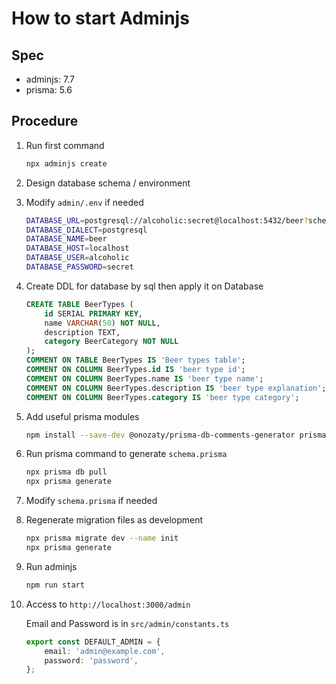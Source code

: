 # How to start Adminjs

## Spec

- adminjs: 7.7
- prisma: 5.6

## Procedure

1. Run first command

    ```sh
    npx adminjs create
    ```

2. Design database schema / environment

3. Modify `admin/.env` if needed

    ```sh
    DATABASE_URL=postgresql://alcoholic:secret@localhost:5432/beer?schema=public
    DATABASE_DIALECT=postgresql
    DATABASE_NAME=beer
    DATABASE_HOST=localhost
    DATABASE_USER=alcoholic
    DATABASE_PASSWORD=secret
    ```

4. Create DDL for database by sql then apply it on Database

    ```sql
    CREATE TABLE BeerTypes (
        id SERIAL PRIMARY KEY,
        name VARCHAR(50) NOT NULL,
        description TEXT,
        category BeerCategory NOT NULL
    );
    COMMENT ON TABLE BeerTypes IS 'Beer types table';
    COMMENT ON COLUMN BeerTypes.id IS 'beer type id';
    COMMENT ON COLUMN BeerTypes.name IS 'beer type name';
    COMMENT ON COLUMN BeerTypes.description IS 'beer type explanation';
    COMMENT ON COLUMN BeerTypes.category IS 'beer type category';
    ```

5. Add useful prisma modules

    ```sh
    npm install --save-dev @onozaty/prisma-db-comments-generator prisma-case-format
    ```

6. Run prisma command to generate `schema.prisma`

    ```sh
    npx prisma db pull
    npx prisma generate
    ```

7. Modify `schema.prisma` if needed

8. Regenerate migration files as development

    ```sh
    npx prisma migrate dev --name init
    npx prisma generate
    ```

9. Run adminjs

    ```sh
    npm run start
    ```

10. Access to `http://localhost:3000/admin`

    Email and Password is in `src/admin/constants.ts`

    ```ts
    export const DEFAULT_ADMIN = {
        email: 'admin@example.com',
        password: 'password',
    };
    ```
